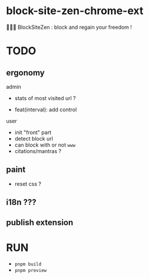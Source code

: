 # block-site-zen-chrome-ext

🧘🏻‍♂️ BlockSiteZen : block and regain your freedom !

# TODO

## ergonomy

admin

- stats of most visited url ?

- feat(interval): add control

user

- init "front" part
- detect block url
- can block with or not `www`
- citations/mantras ?

## paint

- reset css ?

## i18n ???

## publish extension

# RUN

- `pnpm build`
- `pnpm preview`
